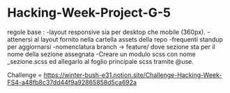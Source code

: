 # Hacking-Week-Project-G-5

regole base : 
-layout responsive sia per desktop che mobile (360px).
-attenersi al layout fornito nella cartella assets della repo
-frequenti standup per aggiornarsi
-nomenclatura branch -> feature/<sezione> dove sezione sta per il nome della sezione assegnata
-Creare un modulo scss con nome _sezione.scss ed allegarlo al foglio principale scss tramite @use.

Challenge = https://winter-bush-e31.notion.site/Challenge-Hacking-Week-FS4-a48fb8c37dd44f9a92865858d5ca692a

     